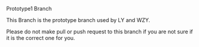 Prototype1 Branch

This Branch is the prototype branch used by LY and WZY.

Please do not make pull or push request to this branch if you are not sure if it is the correct one for you.